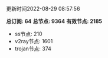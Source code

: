 更新时间2022-08-29 08:57:56

**总订阅: 64**
**总节点: 9364**
**有效节点: 2185**
- ss节点: 210
- v2ray节点: 1601
- trojan节点: 374
